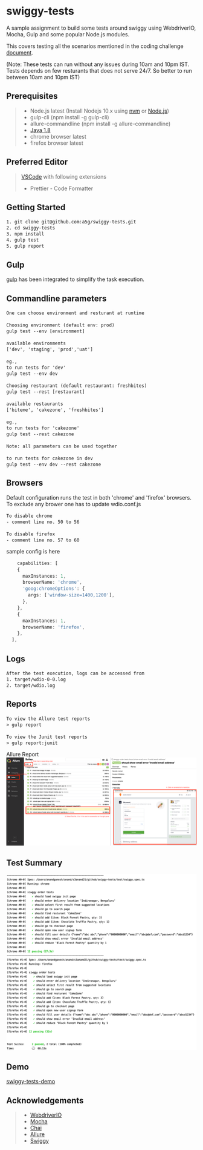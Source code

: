 # swiggy-tests

A sample assignment to build some tests around swiggy using WebdriverIO, Mocha, Gulp and some popular Node.js modules.

This covers testing all the scenarios mentioned in the coding challenge [document](https://github.com/a5g/swiggy-tests/blob/master/assets/code-challenge.pdf).

(Note: These tests can run without any issues during 10am and 10pm IST. Tests depends on few resturants that does not serve 24/7. So better to run between 10am and 10pm IST)

## Prerequisites

> - Node.js latest (Install Nodejs 10.x using [nvm](https://github.com/creationix/nvm) or [Node.js](https://nodejs.org/en/))
> - gulp-cli (npm install -g gulp-cli)
> - allure-commandline (npm install -g allure-commandline)
> - [Java 1.8](https://www.oracle.com/technetwork/java/javase/downloads/jdk8-downloads-2133151.html)
> - chrome browser latest
> - firefox browser latest

## Preferred Editor

> [VSCode](https://code.visualstudio.com/download) with following extensions
>
> - Prettier - Code Formatter

## Getting Started

```
1. git clone git@github.com:a5g/swiggy-tests.git
2. cd swiggy-tests
3. npm install
4. gulp test
5. gulp report
```

## Gulp

[gulp](https://gulpjs.com/) has been integrated to simplify the task execution.

## Commandline parameters

```
One can choose environment and resturant at runtime

Choosing environment (default env: prod)
gulp test --env [environment]

available environments
['dev', 'staging', 'prod','uat']

eg.,
to run tests for 'dev'
gulp test --env dev

Choosing restaurant (default restaurant: freshbites)
gulp test --rest [restaurant]

available restaurants
['biteme', 'cakezone', 'freshbites']

eg.,
to run tests for 'cakezone'
gulp test --rest cakezone

Note: all parameters can be used together

to run tests for cakezone in dev
gulp test --env dev --rest cakezone
```

## Browsers

Default configuration runs the test in both 'chrome' and 'firefox' browsers.
To exclude any brower one has to update wdio.conf.js

```
To disable chrome
- comment line no. 50 to 56

To disable firefox
- comment line no. 57 to 60
```

sample config is here

```typescript
    capabilities: [
    {
      maxInstances: 1,
      browserName: 'chrome',
      'goog:chromeOptions': {
        args: ['window-size=1400,1200'],
      },
    },
    {
      maxInstances: 1,
      browserName: 'firefox',
    },
  ],
```

## Logs

```
After the test execution, logs can be accessed from
1. target/wdio-0-0.log
2. target/wdio.log
```

## Reports

```
To view the Allure test reports
> gulp report

To view the Junit test reports
> gulp report:junit
```

Allure Report
![allure](https://github.com/a5g/swiggy-tests/blob/master/assets/allure.png)

## Test Summary

![summary](https://github.com/a5g/swiggy-tests/blob/master/assets/summary.png)

## Demo

[swiggy-tests-demo](https://drive.google.com/open?id=1DtVxFLb9YB6AxVOJD7-ShrQnRmxyVYi8)

## Acknowledgements

> - [WebdriverIO](https://webdriver.io/)
> - [Mocha](https://mochajs.org/)
> - [Chai](https://www.chaijs.com/)
> - [Allure](http://allure.qatools.ru/)
> - [Swiggy](http://swiggy.com/)
